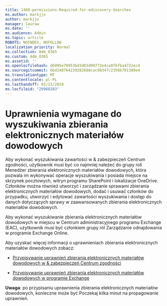 ```yaml
---
title: 1489-permissions-Required-for-ediscovery-Searches
ms.author: markjjo
author: markjjo
manager: lauraw
ms.date: ''
ms.audience: Admin
ms.topic: article
ROBOTS: NOINDEX, NOFOLLOW
localization_priority: Normal
ms.collection: Adm_O365
ms.custom: Adm_O365
ms.assetid: ''
ms.openlocfilehash: db995e70953bd3d03d99772e4ca0f6fba4722ecd
ms.sourcegitcommit: 6bd248764239282688cac98347c2356b701389e4
ms.translationtype: MT
ms.contentlocale: pl-PL
ms.lasthandoff: 02/13/2019
ms.locfileid: "29968283"
---
```

# <a name="permissions-required-for-ediscovery-searches"></a>Uprawnienia wymagane do wyszukiwania zbierania elektronicznych materiałów dowodowych

Aby wykonać wyszukiwania zawartości w & zabezpieczeń Centrum zgodności, użytkownik musi być co najmniej należeć do grupy roli Menedżer zbierania elektronicznych materiałów dowodowych, która pozwala im wykonywać operacje wyszukiwania i posiada miejsce na skrzynek pocztowych, witryn programu SharePoint i lokalizacje OneDrive. Członków można również utworzyć i zarządzanie sprawami zbierania elektronicznych materiałów dowodowych, dodać i usuwać członków do przypadku, utworzyć i edytować zawartości wyszukiwania i dostęp do danych dotyczących sprawy w zaawansowanych zbierania elektronicznych materiałów dowodowych.

Aby wykonać wyszukiwanie zbierania elektronicznych materiałów dowodowych w miejscu w Centrum administracyjnego programu Exchange (EAC), użytkownik musi być członkiem grupy ról Zarządzanie odnajdowania w programie Exchange Online.

Aby uzyskać więcej informacji o uprawnieniach zbierania elektronicznych materiałów dowodowych zobacz: 

- [Przypisywanie uprawnień zbierania elektronicznych materiałów dowodowych w & zabezpieczeń Centrum zgodności](https://docs.microsoft.com/office365/securitycompliance/assign-ediscovery-permissions)

- [Przypisywanie uprawnień zbierania elektronicznych materiałów dowodowych w programie Exchange](https://docs.microsoft.com/exchange/security-and-compliance/in-place-ediscovery/assign-ediscovery-permissions)

**Uwaga**: po przypisaniu uprawnienia zbierania elektronicznych materiałów dowodowych, konieczne może być Poczekaj kilka minut na propagowanie uprawnień.
